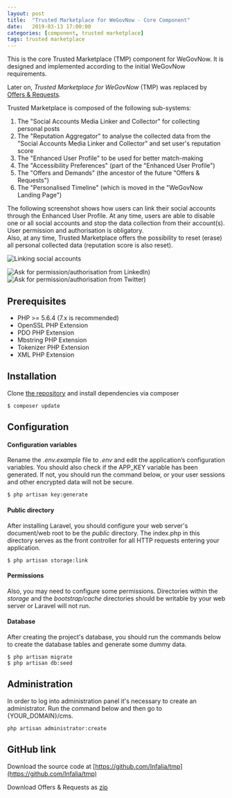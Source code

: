 ```yaml
---
layout: post
title:  "Trusted Marketplace for WeGovNow - Core Component"
date:   2019-03-13 17:00:00
categories: [component, trusted marketplace]
tags: trusted marketplace
---
```

This is the core Trusted Marketplace (TMP) component for WeGovNow.
It is designed and implemented according to the initial WeGovNow requirements.

Later on, *Trusted Marketplace for WeGovNow* (TMP) was replaced by [Offers & Requests](https://infalia.github.io/wegovnow/wgn-offers-requests).

Trusted Marketplace is composed of the following sub-systems: 

1) The "Social Accounts Media Linker and Collector" for collecting personal posts  
2) The "Reputation Aggregator" to analyse the collected data from the "Social Accounts Media Linker and Collector" and set user's reputation score  
3) The "Enhanced User Profile" to be used for better match-making  
4) The "Accessibility Preferences" (part of the "Enhanced User Profile")  
5) The "Offers and Demands" (the ancestor of the future "Offers & Requests")  
6) The "Personalised Timeline" (which is moved in the "WeGovNow Landing Page")  

The following screenshot shows how users can link their social accounts through the Enhanced User Profile. At any time, users are able to disable one or all social accounts and stop the data collection from their account(s). User permission and authorisation is obligatory.  
Also, at any time, Trusted Marketplace offers the possibility to reset (erase) all personal collected data (reputation score is also reset).

![Linking social accounts](https://infalia.github.io/wegovnow/assets/images/tmp_prototype3.png)

![Ask for permission/authorisation from LinkedIn)](https://infalia.github.io/wegovnow/assets/images/tmp_LinkedIn.png)
![Ask for permission/authorisation from Twitter)](https://infalia.github.io/wegovnow/assets/images/tmp_Twitter.png)

Prerequisites
----------------

- PHP >= 5.6.4 (7.x is recommended)
- OpenSSL PHP Extension
- PDO PHP Extension
- Mbstring PHP Extension
- Tokenizer PHP Extension
- XML PHP Extension

Installation
----------------

Clone [the repository](https://github.com/Infalia/tmp) and install dependencies via composer

    $ composer update

Configuration
----------------
#### Configuration variables
Rename the *.env.example* file to *.env* and edit the application’s configuration variables. You should also check if the APP_KEY variable has been generated. If not, you should run the command below, or your user sessions and other encrypted data will not be secure.

    $ php artisan key:generate

#### Public directory
After installing Laravel, you should configure your web server's document/web root to be the *public* directory. The index.php in this directory serves as the front controller for all HTTP requests entering your application.

    $ php artisan storage:link

#### Permissions
Also, you may need to configure some permissions. Directories within the *storage* and the *bootstrap/cache* directories should be writable by your web server or Laravel will not run.

#### Database
After creating the project's database, you should run the commands below to create the database tables and generate some dummy data.

    $ php artisan migrate
    $ php artisan db:seed

Administration
----------------
In order to log into administration panel it's necessary to create an administrator. Run the command below and then go to {YOUR_DOMAIN}/cms.

    php artisan administrator:create

GitHub link
----------------
Download the source code at [https://github.com/Infalia/tmp](https://github.com/Infalia/tmp)

Download Offers & Requests as [zip](https://github.com/Infalia/tmp/archive/master.zip)

